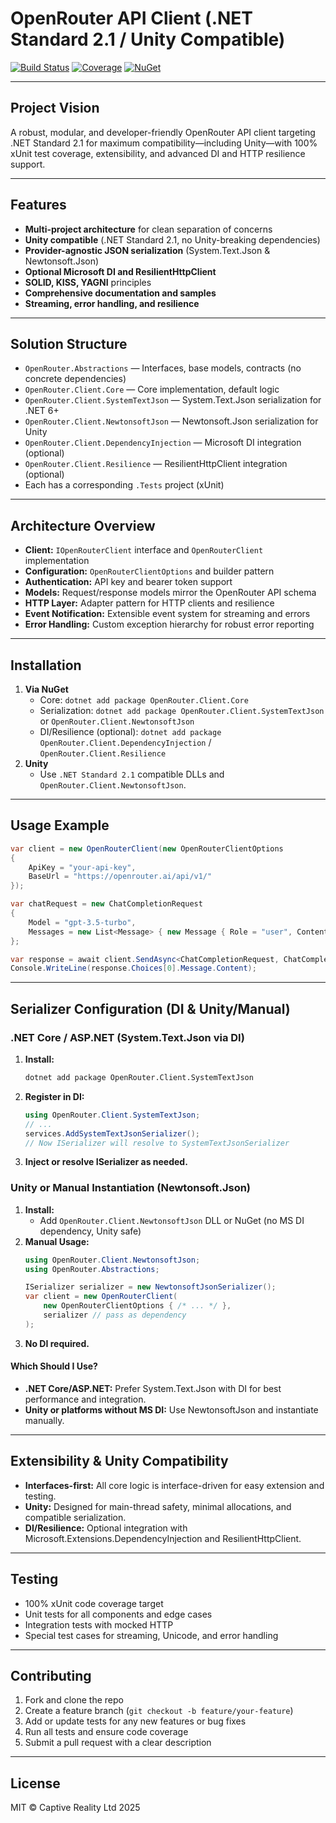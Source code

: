 # OpenRouter API Client (.NET Standard 2.1 / Unity Compatible)

[![Build Status](https://github.com/markcastle/openrouter/actions/workflows/ci.yml/badge.svg?branch=master)](https://github.com/markcastle/openrouter/actions)
[![Coverage](https://img.shields.io/badge/coverage-100%25-brightgreen.svg)](https://github.com/markcastle/openrouter/actions) <!-- Update the badge URL percentage when coverage changes -->
[![NuGet](https://img.shields.io/nuget/v/OpenRouter.Client.Core.svg)](https://www.nuget.org/packages/OpenRouter.Client.Core)

---

## Project Vision

A robust, modular, and developer-friendly OpenRouter API client targeting .NET Standard 2.1 for maximum compatibility—including Unity—with 100% xUnit test coverage, extensibility, and advanced DI and HTTP resilience support.

---

## Features
- **Multi-project architecture** for clean separation of concerns
- **Unity compatible** (.NET Standard 2.1, no Unity-breaking dependencies)
- **Provider-agnostic JSON serialization** (System.Text.Json & Newtonsoft.Json)
- **Optional Microsoft DI and ResilientHttpClient**
- **SOLID, KISS, YAGNI** principles
- **Comprehensive documentation and samples**
- **Streaming, error handling, and resilience**

---

## Solution Structure

- `OpenRouter.Abstractions` — Interfaces, base models, contracts (no concrete dependencies)
- `OpenRouter.Client.Core` — Core implementation, default logic
- `OpenRouter.Client.SystemTextJson` — System.Text.Json serialization for .NET 6+
- `OpenRouter.Client.NewtonsoftJson` — Newtonsoft.Json serialization for Unity
- `OpenRouter.Client.DependencyInjection` — Microsoft DI integration (optional)
- `OpenRouter.Client.Resilience` — ResilientHttpClient integration (optional)
- Each has a corresponding `.Tests` project (xUnit)

---

## Architecture Overview

- **Client:** `IOpenRouterClient` interface and `OpenRouterClient` implementation
- **Configuration:** `OpenRouterClientOptions` and builder pattern
- **Authentication:** API key and bearer token support
- **Models:** Request/response models mirror the OpenRouter API schema
- **HTTP Layer:** Adapter pattern for HTTP clients and resilience
- **Event Notification:** Extensible event system for streaming and errors
- **Error Handling:** Custom exception hierarchy for robust error reporting

---

## Installation

1. **Via NuGet**
   - Core: `dotnet add package OpenRouter.Client.Core`
   - Serialization: `dotnet add package OpenRouter.Client.SystemTextJson` or `OpenRouter.Client.NewtonsoftJson`
   - DI/Resilience (optional): `dotnet add package OpenRouter.Client.DependencyInjection` / `OpenRouter.Client.Resilience`
2. **Unity**
   - Use `.NET Standard 2.1` compatible DLLs and `OpenRouter.Client.NewtonsoftJson`.

---

## Usage Example

```csharp
var client = new OpenRouterClient(new OpenRouterClientOptions
{
    ApiKey = "your-api-key",
    BaseUrl = "https://openrouter.ai/api/v1/"
});

var chatRequest = new ChatCompletionRequest
{
    Model = "gpt-3.5-turbo",
    Messages = new List<Message> { new Message { Role = "user", Content = "Hello!" } }
};

var response = await client.SendAsync<ChatCompletionRequest, ChatCompletionResponse>(chatRequest);
Console.WriteLine(response.Choices[0].Message.Content);
```

---

## Serializer Configuration (DI & Unity/Manual)

### .NET Core / ASP.NET (System.Text.Json via DI)

1. **Install:**
   ```sh
   dotnet add package OpenRouter.Client.SystemTextJson
   ```
2. **Register in DI:**
   ```csharp
   using OpenRouter.Client.SystemTextJson;
   // ...
   services.AddSystemTextJsonSerializer();
   // Now ISerializer will resolve to SystemTextJsonSerializer
   ```
3. **Inject or resolve ISerializer as needed.**

### Unity or Manual Instantiation (Newtonsoft.Json)

1. **Install:**
   - Add `OpenRouter.Client.NewtonsoftJson` DLL or NuGet (no MS DI dependency, Unity safe)
2. **Manual Usage:**
   ```csharp
   using OpenRouter.Client.NewtonsoftJson;
   using OpenRouter.Abstractions;
   
   ISerializer serializer = new NewtonsoftJsonSerializer();
   var client = new OpenRouterClient(
       new OpenRouterClientOptions { /* ... */ },
       serializer // pass as dependency
   );
   ```
3. **No DI required.**

#### Which Should I Use?
- **.NET Core/ASP.NET:** Prefer System.Text.Json with DI for best performance and integration.
- **Unity or platforms without MS DI:** Use NewtonsoftJson and instantiate manually.

---

## Extensibility & Unity Compatibility
- **Interfaces-first:** All core logic is interface-driven for easy extension and testing.
- **Unity:** Designed for main-thread safety, minimal allocations, and compatible serialization.
- **DI/Resilience:** Optional integration with Microsoft.Extensions.DependencyInjection and ResilientHttpClient.

---

## Testing
- 100% xUnit code coverage target
- Unit tests for all components and edge cases
- Integration tests with mocked HTTP
- Special test cases for streaming, Unicode, and error handling

---

## Contributing

1. Fork and clone the repo
2. Create a feature branch (`git checkout -b feature/your-feature`)
3. Add or update tests for any new features or bug fixes
4. Run all tests and ensure code coverage
5. Submit a pull request with a clear description

---

## License

MIT © Captive Reality Ltd 2025
